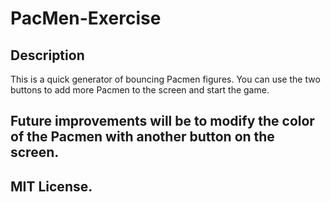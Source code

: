 # PacMen-Exercise
## Description
This is a quick generator of bouncing Pacmen figures. You can use the two buttons to add more Pacmen to the screen and start the game.

## Future improvements will be to modify the color of the Pacmen with another button on the screen.
## MIT License.
